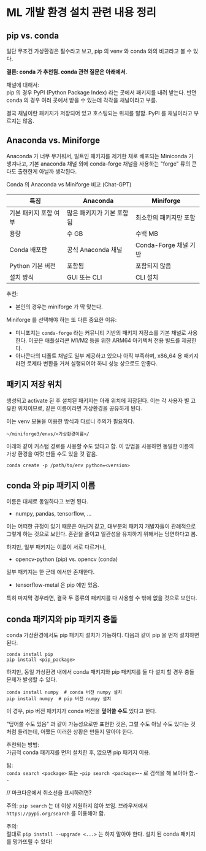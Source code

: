 
# ML 개발 환경 설치 관련 내용 정리


## pip vs. conda

일단 무조건 가상환경은 필수라고 보고, pip 의 venv 와 conda 와의 비교라고 볼 수 있다.

**결론: conda 가 추천됨. conda 관련 질문은 아래에서.**

채널에 대해서: <br>
pip 의 경우 PyPI (Python Package Index) 라는 곳에서 패키지를 내려 받는다.
반면 conda 의 경우 여러 곳에서 받을 수 있는데 각각을 채널이라고 부름.

결국 채널이란 패키지가 저장되어 있고 호스팅되는 위치를 말함.
PyPI 를 채널이라고 부르지는 않음.


## Anaconda vs. Miniforge

Anaconda 가 너무 무거워서, 빌트인 패키지를 제거한 채로 배포되는 Miniconda 가 생겨나고,
기본 anaconda 채널 외에 conda-forge 채널을 사용하는 "forge" 류의 콘다도 출현한게 아닐까 생각된다.

Conda 의 Anaconda vs Miniforge 비교 (Chat-GPT)

| 특징 | Anaconda | Miniforge |
| --- | --- | --- |
| 기본 패키지 포함 여부	| 많은 패키지가 기본 포함됨 | 최소한의 패키지만 포함 |
| 용량 | 수 GB | 수백 MB |
| Conda 배포판 | 공식 Anaconda 채널 | Conda-Forge 채널 기반 |
| Python 기본 버전 | 포함됨 | 포함되지 않음 |
| 설치 방식	| GUI 또는 CLI | CLI 설치 |

추천:
- 본인의 경우는 miniforge 가 딱 맞는다.

Miniforge 를 선택해야 하는 또 다른 중요한 이유: <br>
- 미니포지는 `conda-forge` 라는 커뮤니티 기반의 패키지 저장소를 기본 채널로 사용한다. 이곳은 애플실리콘 M1/M2 등을 위한 ARM64 아키텍처 전용 빌드를 제공한다.
- 아나콘다의 디폴트 채널도 일부 제공하고 있으나 아직 부족하며, x86_64 용 패키지라면 로제타 변환을 거쳐 실행되어야 하니 성능 상으로도 안좋다.



## 패키지 저장 위치

생성되고 activate 된 후 설치된 패키지는 아래 위치에 저장된다. 이는 각 사용자 별 고유한 위치이므로, 같은 이름이라면 가상환경을 공유하게 된다.

이는 venv 모듈을 이용한 방식과 다르니 주의가 필요하다.

```
~/miniforge3/envs/<가상환경이름>/
```

아래와 같이 커스텀 경로를 사용할 수도 있다고 함. 이 방법을 사용하면 동일한 이름의 가상 환경을 여럿 만들 수도 있을 것 같음.
```
conda create -p /path/to/env python=<version>
```

## conda 와 pip 패키지 이름

이름은 대체로 동일하다고 보면 된다.
- numpy, pandas, tensorflow, ...

이는 어떠한 규정이 있기 때문은 아닌거 같고, 대부분의 패키지 개발자들이 관례적으로 그렇게 하는 것으로 보인다. 혼란을 줄이고 일관성을 유지하기 위해서는 당연하다고 봄.

하지만, 일부 패키지는 이름이 서로 다르거나,
- opencv-python (pip) vs. opencv (conda)

일부 패키지는 한 군데 에서만 존재한다.
- tensorflow-metal 은 pip 에만 있음.

특히 마지막 경우라면, 결국 두 종류의 패키지를 다 사용할 수 밖에 없을 것으로 보인다.


## conda 패키지와 pip 패키지 충돌

conda 가상환경에서도 pip 패키지 설치가 가능하다. 다음과 같이 pip 을 먼저 설치하면 된다.
```
conda install pip
pip install <pip_package>
```

하지만, 동일 가상환경 내에서 conda 패키지와 pip 패키지를 둘 다 설치 할 경우 충돌 문제가 발생할 수 있다.

```
conda install numpy  # conda 버전 numpy 설치
pip install numpy  # pip 버전 numpy 설치
```

이 경우, pip 버전 패키지가 conda 버전을 **덮어쓸 수도** 있다고 한다.

"덮어쓸 수도 있음" 과 같이 가능성으로만 표현한 것은, 그럴 수도 아닐 수도 있다는 것 처럼 들리는데, 어쨌든 이러한 상황은 만들지 말아야 한다.

추천되는 방법: <br>
가급적 conda 패키지를 먼저 설치한 후, 없으면 pip 패키지 이용.

팁: <br>
`conda search <package>` 또는 -`pip search <package>`-- 로 검색을 해 보아야 함.--

// 마크다운에서 취소선을 표시하려면?

주의: `pip search` 는 더 이상 지원하지 않아 보임. 브라우저에서 `https://pypi.org/search` 를 이용해야 함.


주의: <br>
절대로 `pip install --upgrade <...>` 는 하지 말아야 한다. 설치 된 conda 패키지를 망가뜨릴 수 있다!



